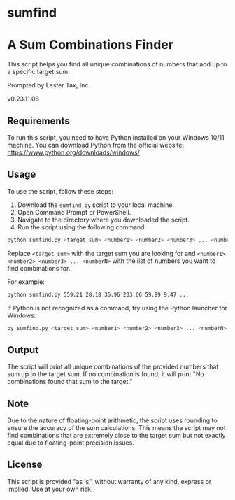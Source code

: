 # sumfind
# A Sum Combinations Finder

This script helps you find all unique combinations of numbers that add up to a specific target sum.

Prompted by Lester Tax, Inc.

v0.23.11.08

## Requirements

To run this script, you need to have Python installed on your Windows 10/11 machine. You can download Python from the official website: https://www.python.org/downloads/windows/

## Usage

To use the script, follow these steps:

1. Download the `sumfind.py` script to your local machine.
2. Open Command Prompt or PowerShell.
3. Navigate to the directory where you downloaded the script.
4. Run the script using the following command:

```bash
python sumfind.py <target_sum> <number1> <number2> <number3> ... <numberN>
```

Replace `<target_sum>` with the target sum you are looking for and `<number1> <number2> <number3> ... <numberN>` with the list of numbers you want to find combinations for.

For example:

```bash
python sumfind.py 559.21 28.18 36.96 203.66 59.99 9.47 ...
```

If Python is not recognized as a command, try using the Python launcher for Windows:

```bash
py sumfind.py <target_sum> <number1> <number2> <number3> ... <numberN>
```

## Output

The script will print all unique combinations of the provided numbers that sum up to the target sum. If no combination is found, it will print "No combinations found that sum to the target."

## Note

Due to the nature of floating-point arithmetic, the script uses rounding to ensure the accuracy of the sum calculations. This means the script may not find combinations that are extremely close to the target sum but not exactly equal due to floating-point precision issues.

## License

This script is provided "as is", without warranty of any kind, express or implied. Use at your own risk.

